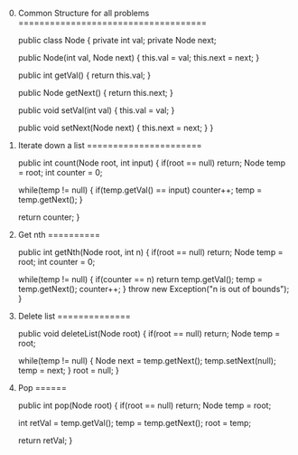 0. Common Structure for all problems
====================================

    public class Node {
      private int val;
      private Node next;

      public Node(int val, Node next) {
        this.val = val;
        this.next = next;
      }

      public int getVal() {
        return this.val;
      }

      public Node getNext() {
        return this.next;
      }

      public void setVal(int val) {
        this.val = val;
      }

      public void setNext(Node next) {
        this.next = next;
      }
    }


1. Iterate down a list
======================

    public int count(Node root, int input) {
      if(root == null)
        return;
      Node temp = root;
      int counter = 0;

      while(temp != null) {
        if(temp.getVal() == input)
          counter++;
        temp = temp.getNext();
      }

      return counter;
    }


2. Get nth
==========

    public int getNth(Node root, int n) {
      if(root == null)
        return;
      Node temp = root;
      int counter = 0;

      while(temp != null) {
        if(counter == n)
          return temp.getVal();
        temp = temp.getNext();
        counter++;
      }
      throw new Exception("n is out of bounds");
    }

3. Delete list
==============

    public void deleteList(Node root) {
      if(root == null)
        return;
      Node temp = root;

      while(temp != null) {
        Node next = temp.getNext();
        temp.setNext(null);
        temp = next;
      }
      root = null;
    }

4. Pop
======

    public int pop(Node root) {
      if(root == null)
        return;
      Node temp = root;

      int retVal = temp.getVal();
      temp = temp.getNext();
      root = temp;

      return retVal;
    }











